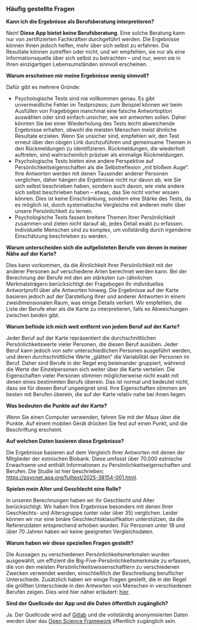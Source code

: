 ### Häufig gestellte Fragen

**Kann ich die Ergebnisse als Berufsberatung interpretieren?**

Nein! **Diese App bietet keine Berufsberatung**. Eine solche Beratung kann nur von zertifizierten Fachkräften durchgeführt werden. Die Ergebnisse können Ihnen jedoch helfen, mehr über sich selbst zu erfahren. Die Resultate können zutreffen oder nicht, und wir empfehlen, sie nur als eine Informationsquelle über sich selbst zu betrachten – und nur, wenn sie in Ihren einzigartigen Lebensumständen sinnvoll erscheinen.

**Warum erscheinen mir meine Ergebnisse wenig sinnvoll?**

Dafür gibt es mehrere Gründe:

- Psychologische Tests sind nie vollkommen genau. Es gibt unvermeidliche Fehler im Testprozess; zum Beispiel können wir beim Ausfüllen von Fragebögen manchmal eine falsche Antwortoption auswählen oder sind einfach unsicher, wie wir antworten sollen. Daher könnten Sie bei einer Wiederholung des Tests leicht abweichende Ergebnisse erhalten, obwohl die meisten Menschen meist ähnliche Resultate erzielen. Wenn Sie unsicher sind, empfehlen wir, den Test erneut über den obigen Link durchzuführen und gemeinsame Themen in den Rückmeldungen zu identifizieren. Rückmeldungen, die wiederholt auftreten, sind wahrscheinlich präziser als einmalige Rückmeldungen.
 - Psychologische Tests bieten eine andere Perspektive auf Persönlichkeitseigenschaften als die Selbstreflexion „mit bloßem Auge“. Ihre Antworten werden mit denen Tausender anderer Personen verglichen, daher hängen die Ergebnisse nicht nur davon ab, wie Sie sich selbst beschrieben haben, sondern auch davon, wie viele andere sich selbst beschrieben haben – etwas, das Sie nicht vorher wissen können. Dies ist keine Einschränkung, sondern eine Stärke des Tests, da es möglich ist, durch systematische Vergleiche mit anderen mehr über unsere Persönlichkeit zu lernen.
 - Psychologische Tests fassen breitere Themen Ihrer Persönlichkeit zusammen und zielen nicht darauf ab, jedes Detail exakt zu erfassen. Individuelle Menschen sind zu komplex, um vollständig durch irgendeine Einschätzung beschrieben zu werden.

**Warum unterscheiden sich die aufgelisteten Berufe von denen in meiner Nähe auf der Karte?**

Dies kann vorkommen, da die Ähnlichkeit Ihrer Persönlichkeit mit der anderer Personen auf verschiedene Arten berechnet werden kann. Bei der Berechnung der Berufe mit den am stärksten (un-)ähnlichen Merkmalsträgern berücksichtigt der Fragebogen Ihr individuelles Antwortprofil über alle Antworten hinweg. Die Ergebnisse auf der Karte basieren jedoch auf der Darstellung Ihrer und anderer Antworten in einem zweidimensionalen Raum, was einige Details verliert. Wir empfehlen, die Liste der Berufe eher als die Karte zu interpretieren, falls es Abweichungen zwischen beiden gibt.

**Warum befinde ich mich weit entfernt von jedem Beruf auf der Karte?**

Jeder Beruf auf der Karte repräsentiert die durchschnittlichen Persönlichkeitswerte vieler Personen, die diesen Beruf ausüben. Jeder Beruf kann jedoch von sehr unterschiedlichen Personen ausgeführt werden, und deren durchschnittliche Werte „glätten“ die Variabilität der Personen im Beruf. Daher sind Berufe in der Regel eng beieinander gruppiert, während die Werte der Einzelpersonen sich weiter über die Karte verteilen. Die Eigenschaften vieler Personen stimmen möglicherweise nicht exakt mit denen eines bestimmten Berufs überein. Das ist normal und bedeutet nicht, dass sie für diesen Beruf ungeeignet sind. Ihre Eigenschaften stimmen am besten mit Berufen überein, die auf der Karte relativ nahe bei ihnen liegen.

**Was bedeuten die Punkte auf der Karte?**

Wenn Sie einen Computer verwenden, fahren Sie mit der Maus über die Punkte. Auf einem mobilen Gerät drücken Sie fest auf einen Punkt, und die Beschriftung erscheint.

**Auf welchen Daten basieren diese Ergebnisse?**

Die Ergebnisse basieren auf dem Vergleich Ihrer Antworten mit denen der Mitglieder der estnischen Biobank. Diese umfasst über 70.000 estnische Erwachsene und enthält Informationen zu Persönlichkeitseigenschaften und Berufen. Die Studie ist hier beschrieben: https://psycnet.apa.org/fulltext/2025-38154-001.html.

**Spielen mein Alter und Geschlecht eine Rolle?**

In unseren Berechnungen haben wir Ihr Geschlecht und Alter berücksichtigt. Wir haben Ihre Ergebnisse besonders mit denen Ihrer Geschlechts- und Altersgruppe (unter oder über 35) verglichen. Leider können wir nur eine binäre Geschlechtsklassifikation unterstützen, da die Referenzdaten entsprechend erhoben wurden. Für Personen unter 18 und über 70 Jahren haben wir keine geeigneten Vergleichsdaten.

**Warum haben wir diese speziellen Fragen gestellt?**

Die Aussagen zu verschiedenen Persönlichkeitsmerkmalen wurden ausgewählt, um effizient die Big-Five-Persönlichkeitsmerkmale zu erfassen, die von den meisten Persönlichkeitswissenschaftlern zu verschiedenen Zwecken verwendet werden, einschließlich der Beschreibung beruflicher Unterschiede. Zusätzlich haben wir einige Fragen gestellt, die in der Regel die größten Unterschiede in den Antworten von Menschen in verschiedenen Berufen zeigen. Dies wird hier näher erläutert: [hier](https://psycnet.apa.org/fulltext/2025-38154-001.html).

**Sind der Quellcode der App und die Daten öffentlich zugänglich?**

Ja. Der Quellcode wird auf [Gitlab](https://github.com/mottusemma/JobProfiler) und die vollständig anonymisierten Daten werden über das [Open Science Framework](https://osf.io/mvzd4/) öffentlich zugänglich sein.